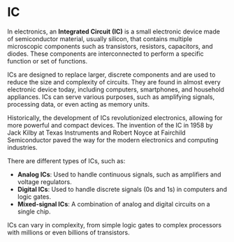 # IC

In electronics, an **Integrated Circuit (IC)** is a small electronic device made of semiconductor material, usually silicon, that contains multiple microscopic components such as transistors, resistors, capacitors, and diodes. These components are interconnected to perform a specific function or set of functions.

ICs are designed to replace larger, discrete components and are used to reduce the size and complexity of circuits. They are found in almost every electronic device today, including computers, smartphones, and household appliances. ICs can serve various purposes, such as amplifying signals, processing data, or even acting as memory units.

Historically, the development of ICs revolutionized electronics, allowing for more powerful and compact devices. The invention of the IC in 1958 by Jack Kilby at Texas Instruments and Robert Noyce at Fairchild Semiconductor paved the way for the modern electronics and computing industries.

There are different types of ICs, such as:

- **Analog ICs**: Used to handle continuous signals, such as amplifiers and voltage regulators.
- **Digital ICs**: Used to handle discrete signals (0s and 1s) in computers and logic gates.
- **Mixed-signal ICs**: A combination of analog and digital circuits on a single chip.

ICs can vary in complexity, from simple logic gates to complex processors with millions or even billions of transistors.